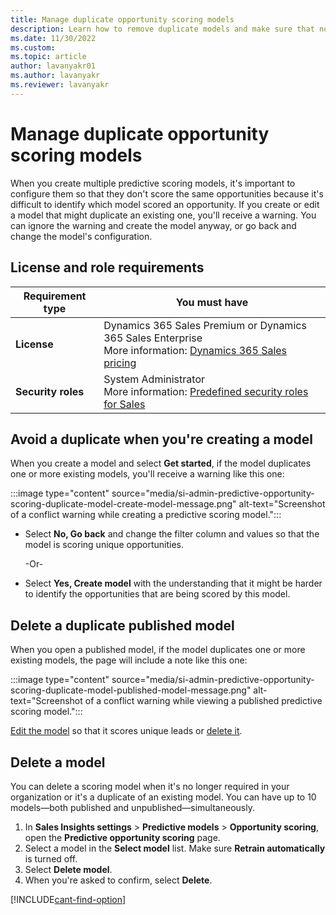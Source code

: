 ```yaml
---
title: Manage duplicate opportunity scoring models
description: Learn how to remove duplicate models and make sure that no models are scoring the same opportunities in Dynamics 365 Sales.
ms.date: 11/30/2022
ms.custom: 
ms.topic: article
author: lavanyakr01
ms.author: lavanyakr
ms.reviewer: lavanyakr
---
```


# Manage duplicate opportunity scoring models

When you create multiple predictive scoring models, it's important to configure them so that they don't score the same opportunities because it's difficult to identify which model scored an opportunity. If you create or edit a model that might duplicate an existing one, you'll receive a warning. You can ignore the warning and create the model anyway, or go back and change the model's configuration.  

## License and role requirements

| Requirement type | You must have |
|-----------------------|---------|
| **License** | Dynamics 365 Sales Premium or Dynamics 365 Sales Enterprise<br>More information: [Dynamics 365 Sales pricing](https://dynamics.microsoft.com/sales/pricing/) |
| **Security roles** | System Administrator<br>More information: [Predefined security roles for Sales](security-roles-for-sales.md) |

## Avoid a duplicate when you're creating a model

When you create a model and select **Get started**, if the model duplicates one or more existing models, you'll receive a warning like this one:

:::image type="content" source="media/si-admin-predictive-opportunity-scoring-duplicate-model-create-model-message.png" alt-text="Screenshot of a conflict warning while creating a predictive scoring model.":::

- Select **No, Go back** and change the filter column and values so that the model is scoring unique opportunities.

    -Or-

- Select **Yes, Create model** with the understanding that it might be harder to identify the opportunities that are being scored by this model.

## Delete a duplicate published model

When you open a published model, if the model duplicates one or more existing models, the page will include a note like this one:

:::image type="content" source="media/si-admin-predictive-opportunity-scoring-duplicate-model-published-model-message.png" alt-text="Screenshot of a conflict warning while viewing a published predictive scoring model.":::

[Edit the model](pls-edit-and-retrain-model.md) so that it scores unique leads or [delete it](#delete-a-model).

## Delete a model

You can delete a scoring model when it's no longer required in your organization or it's a duplicate of an existing model. You can have up to 10 models&mdash;both published and unpublished&mdash;simultaneously.

1. In **Sales Insights settings** > **Predictive models** > **Opportunity scoring**, open the **Predictive opportunity scoring** page.
1. Select a model in the **Select model** list. Make sure **Retrain automatically** is turned off.
1. Select **Delete model**.
1. When you're asked to confirm, select **Delete**.

[!INCLUDE[cant-find-option](../includes/cant-find-option.md)]
